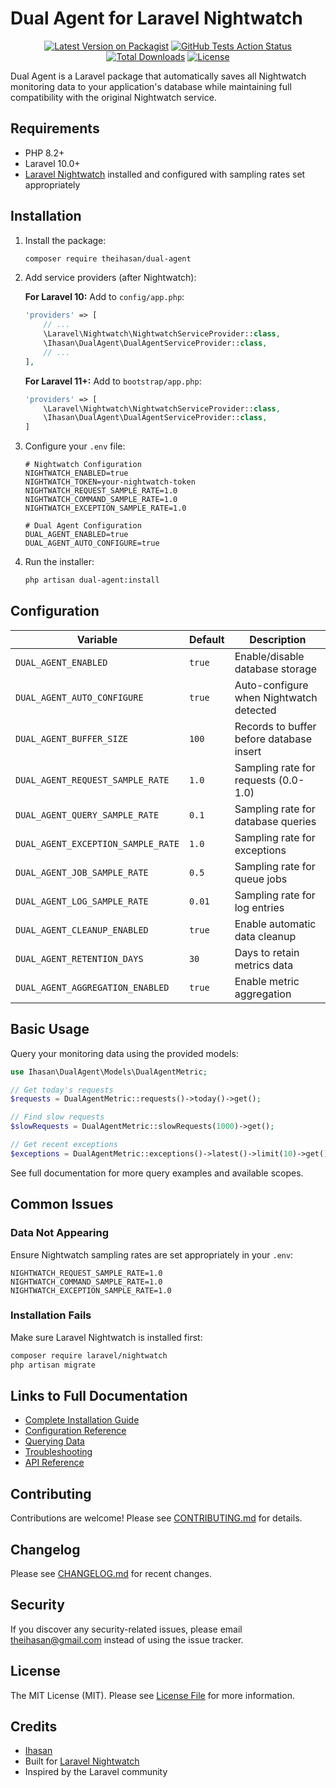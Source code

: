 # Dual Agent for Laravel Nightwatch

<div align="center">

[![Latest Version on Packagist](https://img.shields.io/packagist/v/theihasan/dual-agent.svg?style=flat-square)](https://packagist.org/packages/theihasan/dual-agent)
[![GitHub Tests Action Status](https://img.shields.io/github/actions/workflow/status/theihasan/dual-agent/run-tests.yml?branch=main&label=tests&style=flat-square)](https://github.com/theihasan/dual-agent/actions?query=workflow%3Arun-tests+branch%3Amain)
[![Total Downloads](https://img.shields.io/packagist/dt/theihasan/dual-agent.svg?style=flat-square)](https://packagist.org/packages/theihasan/dual-agent)
[![License](https://img.shields.io/packagist/l/theihasan/dual-agent.svg?style=flat-square)](https://packagist.org/packages/theihasan/dual-agent)

</div>

Dual Agent is a Laravel package that automatically saves all Nightwatch monitoring data to your application's database while maintaining full compatibility with the original Nightwatch service.

## Requirements

- PHP 8.2+
- Laravel 10.0+
- [Laravel Nightwatch](https://nightwatch.laravel.com) installed and configured with sampling rates set appropriately

## Installation

1. Install the package:
   ```bash
   composer require theihasan/dual-agent
   ```

2. Add service providers (after Nightwatch):

   **For Laravel 10:**
   Add to `config/app.php`:
   ```php
   'providers' => [
       // ...
       \Laravel\Nightwatch\NightwatchServiceProvider::class,
       \Ihasan\DualAgent\DualAgentServiceProvider::class,
       // ...
   ],
   ```

   **For Laravel 11+:**
   Add to `bootstrap/app.php`:
   ```php
   'providers' => [
       \Laravel\Nightwatch\NightwatchServiceProvider::class,
       \Ihasan\DualAgent\DualAgentServiceProvider::class,
   ]
   ```

3. Configure your `.env` file:
   ```env
   # Nightwatch Configuration
   NIGHTWATCH_ENABLED=true
   NIGHTWATCH_TOKEN=your-nightwatch-token
   NIGHTWATCH_REQUEST_SAMPLE_RATE=1.0
   NIGHTWATCH_COMMAND_SAMPLE_RATE=1.0
   NIGHTWATCH_EXCEPTION_SAMPLE_RATE=1.0

   # Dual Agent Configuration
   DUAL_AGENT_ENABLED=true
   DUAL_AGENT_AUTO_CONFIGURE=true
   ```

4. Run the installer:
   ```bash
   php artisan dual-agent:install
   ```

## Configuration

| Variable | Default | Description |
|----------|---------|-------------|
| `DUAL_AGENT_ENABLED` | `true` | Enable/disable database storage |
| `DUAL_AGENT_AUTO_CONFIGURE` | `true` | Auto-configure when Nightwatch detected |
| `DUAL_AGENT_BUFFER_SIZE` | `100` | Records to buffer before database insert |
| `DUAL_AGENT_REQUEST_SAMPLE_RATE` | `1.0` | Sampling rate for requests (0.0-1.0) |
| `DUAL_AGENT_QUERY_SAMPLE_RATE` | `0.1` | Sampling rate for database queries |
| `DUAL_AGENT_EXCEPTION_SAMPLE_RATE` | `1.0` | Sampling rate for exceptions |
| `DUAL_AGENT_JOB_SAMPLE_RATE` | `0.5` | Sampling rate for queue jobs |
| `DUAL_AGENT_LOG_SAMPLE_RATE` | `0.01` | Sampling rate for log entries |
| `DUAL_AGENT_CLEANUP_ENABLED` | `true` | Enable automatic data cleanup |
| `DUAL_AGENT_RETENTION_DAYS` | `30` | Days to retain metrics data |
| `DUAL_AGENT_AGGREGATION_ENABLED` | `true` | Enable metric aggregation |

## Basic Usage

Query your monitoring data using the provided models:

```php
use Ihasan\DualAgent\Models\DualAgentMetric;

// Get today's requests
$requests = DualAgentMetric::requests()->today()->get();

// Find slow requests
$slowRequests = DualAgentMetric::slowRequests(1000)->get();

// Get recent exceptions
$exceptions = DualAgentMetric::exceptions()->latest()->limit(10)->get();
```

See full documentation for more query examples and available scopes.

## Common Issues

### Data Not Appearing
Ensure Nightwatch sampling rates are set appropriately in your `.env`:
```
NIGHTWATCH_REQUEST_SAMPLE_RATE=1.0
NIGHTWATCH_COMMAND_SAMPLE_RATE=1.0
NIGHTWATCH_EXCEPTION_SAMPLE_RATE=1.0
```

### Installation Fails
Make sure Laravel Nightwatch is installed first:
```bash
composer require laravel/nightwatch
php artisan migrate
```

## Links to Full Documentation

- [Complete Installation Guide](https://github.com/theihasan/dual-agent/blob/main/docs/installation.md)
- [Configuration Reference](https://github.com/theihasan/dual-agent/blob/main/docs/configuration.md)
- [Querying Data](https://github.com/theihasan/dual-agent/blob/main/docs/querying.md)
- [Troubleshooting](https://github.com/theihasan/dual-agent/blob/main/docs/troubleshooting.md)
- [API Reference](https://github.com/theihasan/dual-agent/blob/main/docs/api.md)

## Contributing

Contributions are welcome! Please see [CONTRIBUTING.md](CONTRIBUTING.md) for details.

## Changelog

Please see [CHANGELOG.md](CHANGELOG.md) for recent changes.

## Security

If you discover any security-related issues, please email theihasan@gmail.com instead of using the issue tracker.

## License

The MIT License (MIT). Please see [License File](LICENSE.md) for more information.

## Credits

- [Ihasan](https://github.com/theihasan)
- Built for [Laravel Nightwatch](https://nightwatch.laravel.com)
- Inspired by the Laravel community